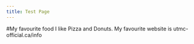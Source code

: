 ```yaml
---
title: Test Page
---
```

#My favourite food
I like Pizza and Donuts. 
My favourite website is utmc-official.ca/info 
